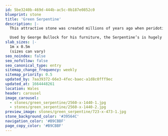 ```yaml
---
id: 5be3240b-469d-444b-ac5c-0b187e0852c0
blueprint: stone
title: 'Green Serpentine'
description: |-
  This attractive stone was created millions of years ago when peridotite, a rock rich in iron and magnesium, was thrust upwards from beneath the earth’s crust. The stone is a result of serpentinisation, a form of metamorphism involving heated seawater far below the ocean.

  Used by George Bullock for his furniture, the Serpentine’s is hugely decorative and rare. The stone has often been used for console tables and object d’art.
slab_sizes: |-
  1m x 0.5m
  (sizes can vary)
seo_noindex: false
seo_nofollow: false
seo_canonical_type: entry
sitemap_change_frequency: weekly
sitemap_priority: 0.5
updated_by: 7aa39372-66e3-4fec-baec-a1d8c0fff9ec
updated_at: 1664448261
location: Wales
header: carousel
image_carousel:
  - stones/green_serpentine/2560-x-1440-1.jpg
  - stones/green_serpentine/2560-x-1440-2.jpg
preview_image: stones/green_serpentine/723-x-473-1.jpg
stone_background_color: '#39564C'
navigation_color: '#B9CBBF'
page_copy_color: '#B9CBBF'
---
```

